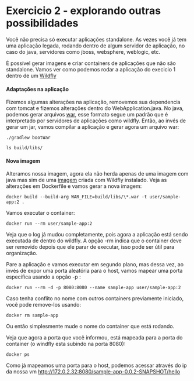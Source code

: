 # Exercicio 2 - explorando outras possibilidades

Você não precisa só executar aplicações standalone. As vezes você já tem uma aplicação legada, rodando dentro de algum servidor de aplicação, no caso do java, servidores como jboss, websphere, weblogic, etc.

É possível gerar imagens e criar containers de aplicações que não são standalone. Vamos ver como podemos rodar a aplicação do execicio 1 dentro de um [Wildfly](https://www.wildfly.org/)

#### Adaptações na aplicação

Fizemos algumas alterações na aplicação, removemos sua dependencia com tomcat e fizemos alterações dentro do WebApplication.java. No java, podemos gerar arquivos [war](https://en.wikipedia.org/wiki/WAR_(file_format)), esse formato segue um padrão que é interpretado por servidores de aplicações como wildfly. Então, ao invés de gerar um jar, vamos compilar a aplicação e gerar agora um arquivo war:

```
./gradlew bootWar

ls build/libs/
```

#### Nova imagem

Alteramos nossa imagem, agora ela não herda apenas de uma imagem com java mas sim de uma [imagem](https://hub.docker.com/r/jboss/wildfly) criada com Wildfly instalado. Veja as alterações em Dockerfile e vamos gerar a nova imagem:

```
docker build --build-arg WAR_FILE=build/libs/\*.war -t user/sample-app:2 .
```

Vamos executar o container:

```
docker run --rm user/sample-app:2
```
Veja que o log já mudou completamente, pois agora a aplicação está sendo executada de dentro do wildfly. A opção -rm indica que o container deve ser removido depois que ele parar de executar, isso pode ser útil para organização.

Pare a aplicação e vamos executar em segundo plano, mas dessa vez, ao invés de expor uma porta aleatória para o host, vamos mapear uma porta especifica usando a opção -p :

```
docker run --rm -d -p 8080:8080 --name sample-app user/sample-app:2
```

Caso tenha conflito no nome com outros containers previamente iniciado, você pode remove-los usando:

```
docker rm sample-app
```

Ou então simplesmente mude o nome do container que está rodando.

Veja que agora a porta que você informou, está mapeada para a porta do container (o windfly esta subindo na porta 8080):

```
docker ps 
```

Como já mapeamos uma porta para o host, podemos acessar através do ip da nossa vm http://172.0.2.32:8080/sample-app-0.0.2-SNAPSHOT/hello
